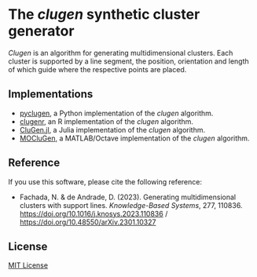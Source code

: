 # The *clugen* synthetic cluster generator

*Clugen* is an algorithm for generating multidimensional clusters. Each
cluster is supported by a line segment, the position, orientation and
length of which guide where the respective points are placed.

## Implementations

* [pyclugen](https://github.com/clugen/pyclugen), a Python implementation of
  the *clugen* algorithm.
* [clugenr](https://github.com/clugen/clugenr), an R implementation of the
  *clugen* algorithm.
* [CluGen.jl](https://github.com/clugen/CluGen.jl), a Julia implementation of
  the *clugen* algorithm.
* [MOCluGen](https://github.com/clugen/MOCluGen), a MATLAB/Octave implementation
  of the *clugen* algorithm.

## Reference

If you use this software, please cite the following reference:

* Fachada, N. & de Andrade, D. (2023). Generating multidimensional clusters
  with support lines. *Knowledge-Based Systems*, 277, 110836.
  <https://doi.org/10.1016/j.knosys.2023.110836> /
  <https://doi.org/10.48550/arXiv.2301.10327>

## License

[MIT License](LICENSE)
